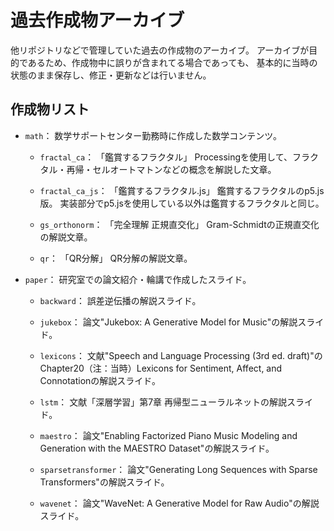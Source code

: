 # 過去作成物アーカイブ

他リポジトリなどで管理していた過去の作成物のアーカイブ。
アーカイブが目的であるため、作成物中に誤りが含まれてる場合であっても、
基本的に当時の状態のまま保存し、修正・更新などは行いません。


## 作成物リスト

- `math`：
数学サポートセンター勤務時に作成した数学コンテンツ。

    - `fractal_ca`：
    「鑑賞するフラクタル」
    Processingを使用して、フラクタル・再帰・セルオートマトンなどの概念を解説した文章。

    - `fractal_ca_js`：
    「鑑賞するフラクタル.js」
    鑑賞するフラクタルのp5.js版。
    実装部分でp5.jsを使用している以外は鑑賞するフラクタルと同じ。

    - `gs_orthonorm`：
    「完全理解 正規直交化」
    Gram-Schmidtの正規直交化の解説文章。

    - `qr`：
    「QR分解」
    QR分解の解説文章。

- `paper`：
研究室での論文紹介・輪講で作成したスライド。

    - `backward`：
    誤差逆伝播の解説スライド。

    - `jukebox`：
    論文"Jukebox: A Generative Model for Music"の解説スライド。

    - `lexicons`：
    文献"Speech and Language Processing (3rd ed. draft)"のChapter20（注：当時）Lexicons for Sentiment, Affect, and Connotationの解説スライド。

    - `lstm`：
    文献「深層学習」第7章 再帰型ニューラルネットの解説スライド。

    - `maestro`：
    論文"Enabling Factorized Piano Music Modeling and Generation with the MAESTRO Dataset"の解説スライド。

    - `sparsetransformer`：
    論文"Generating Long Sequences with Sparse Transformers"の解説スライド。

    - `wavenet`：
    論文"WaveNet: A Generative Model for Raw Audio"の解説スライド。